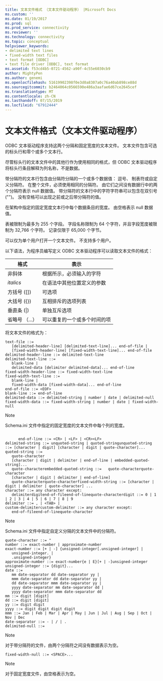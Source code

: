 ```yaml
---
title: 文本文件格式 （文本文件驱动程序） |Microsoft Docs
ms.custom: ''
ms.date: 01/19/2017
ms.prod: sql
ms.prod_service: connectivity
ms.reviewer: ''
ms.technology: connectivity
ms.topic: conceptual
helpviewer_keywords:
- delimited text lines
- fixed-width text files
- text format [ODBC]
- text file driver [ODBC], text format
ms.assetid: f53cd4b5-0721-4562-a90f-4c55e6030cb9
author: MightyPen
ms.author: genemi
ms.openlocfilehash: 51619902398f0e3d0a8307a0c76a40ab898ce88d
ms.sourcegitcommit: b2464064c0566590e486a3aafae6d67ce2645cef
ms.translationtype: MT
ms.contentlocale: zh-CN
ms.lasthandoff: 07/15/2019
ms.locfileid: "67912444"
---
```

# <a name="text-file-format-text-file-driver"></a>文本文件格式（文本文件驱动程序）
ODBC 文本驱动程序支持这两个分隔和固定宽度的文本文件。 文本文件包含可选的标头行和零个或多个文本行。  
  
 尽管标头行的文本文件中的其他行作为使用相同的格式，但 ODBC 文本驱动程序将标头行条目解释为列名称，不是数据。  
  
 带分隔符的文本行包含由分隔符分隔的一个或多个数据值： 逗号、 制表符或自定义分隔符。 在整个文件，必须使用相同的分隔符。 由它们之间没有数据行中的两个分隔符表示 null 数据值。 带分隔符的文本行中的字符字符串可以包含在双引号 ("")。 没有空格可以出现之前或之后带分隔符的值。  
  
 在架构中指定的固定宽度文本行中每个数据条目的宽度。 由空格表示 null 数据值。  
  
 表被限制为最多为 255 个字段。 字段名称限制为 64 个字符，并且字段宽度被限制为 32,766 个字符。 记录仅限于 65,000 个字节。  
  
 可以仅为单个用户打开一个文本文件。 不支持多个用户。  
  
 以下语法，为程序员编写定义 ODBC 文本驱动程序可以读取文本文件的格式：  
  
|格式|表示|  
|------------|--------------------|  
|非斜体|根据所示，必须输入的字符|  
|*italics*|在语法中其他位置定义的参数|  
|方括号 ([])|可选项|  
|大括号 ({})|互相排斥的选项列表|  
|垂直条 (&#124;)|单独互斥选项|  
|省略号 （...）|可以重复的一个或多个时间的项|  
  
 将文本文件的格式为：  
  
```  
text-file ::=  
   [delimited-header-line] [delimited-text-line]... end-of-file |  
   [fixed-width-header-line] [fixed-width-text-line]... end-of-file  
delimited-header-line ::= delimited-text-line  
delimited-text-line ::=  
   blank-line |  
   delimited-data [delimiter delimited-data]... end-of-line  
fixed-width-header-line ::= fixed-width-text-line  
fixed-width-text-line ::=  
   blank-line |  
   fixed-width-data [fixed-width-data]... end-of-line  
end-of-file ::= <EOF>  
blank-line ::= end-of-line  
delimited-data ::= delimited-string | number | date | delimited-null  
fixed-width-data ::= fixed-width-string | number | date | fixed-width-null  
```  
  
> [!NOTE]  
>  Schema.ini 文件中指定的固定宽度的文本文件中每个列的宽度。  
  
```  
  
      end-of-line ::= <CR> | <LF> | <CR><LF>  
delimited-string ::= unquoted-string | quoted-stringunquoted-string ::= [character | digit] [character | digit | quote-character]...  
quoted-string ::=  
   quote-character  
   [character | digit | delimiter | end-of-line | embedded-quoted-string]...  
   quote-characterembedded-quoted-string ::=   quote-characterquote-character  
   [character | digit | delimiter | end-of-line]  
   quote-characterquote-characterfixed-width-string ::= [character | digit | delimiter | quote-character] ...  
character ::= any character except:  
   delimiterdigitend-of-fileend-of-linequote-characterdigit ::= 0 | 1 | 2 | 3 | 4 | 5 | 6 | 7 | 8 | 9  
delimiter ::= , | <TAB> |   
custom-delimitercustom-delimiter ::= any character except:  
   end-of-fileend-of-linequote-character  
```  
  
> [!NOTE]  
>  Schema.ini 文件中指定自定义分隔的文本文件中的分隔符。  
  
```  
quote-character ::= "  
number ::= exact-number | approximate-number  
exact-number ::= [+ | -] {unsigned-integer[.unsigned-integer] |  
   unsigned-integer. |  
   .unsigned-integer}  
approximate-number ::= exact-number{e | E}[+ | -]unsigned-integer  
unsigned-integer ::= {digit}...  
date ::=  
   mm date-separator dd date-separator yy |  
   mmm date-separator dd date-separator yy |  
   dd date-separator mmm date-separator yy |  
   yyyy date-separator mm date-separator dd |  
   yyyy date-separator mmm date-separator dd  
mm ::= digit [digit]  
dd ::= digit [digit]  
yy ::= digit digit  
yyyy ::= digit digit digit digit  
mmm ::= Jan | Feb | Mar | Apr | May | Jun | Jul | Aug | Sep | Oct | Nov | Dec  
date-separator ::= - | / | .  
delimited-null ::=  
```  
  
> [!NOTE]  
>  对于带分隔符的文件，由两个分隔符之间没有数据表示为空。  
  
```  
fixed-width-null ::= <SPACE>...  
```  
  
> [!NOTE]  
>  对于固定宽度文件，由空格表示为空。
